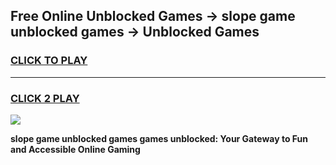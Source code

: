 
## Free Online Unblocked Games → slope game unblocked games → Unblocked Games
<h3>
<a href="https://premium.freeplayer.one?title=slope_game_unblocked_games&ref=21F">CLICK TO PLAY</a></h3>
<hr>

<h3>
<a href="https://premium.freeplayer.one?title=slope_game_unblocked_games&ref=21F">CLICK 2 PLAY</a>
  
</h3>

<a href="https://premium.freeplayer.one?title=slope_game_unblocked_games&ref=21F/"><img src="https://clearcache.store/games.png"></a>


**slope game unblocked games games unblocked: Your Gateway to Fun and Accessible Online Gaming**
